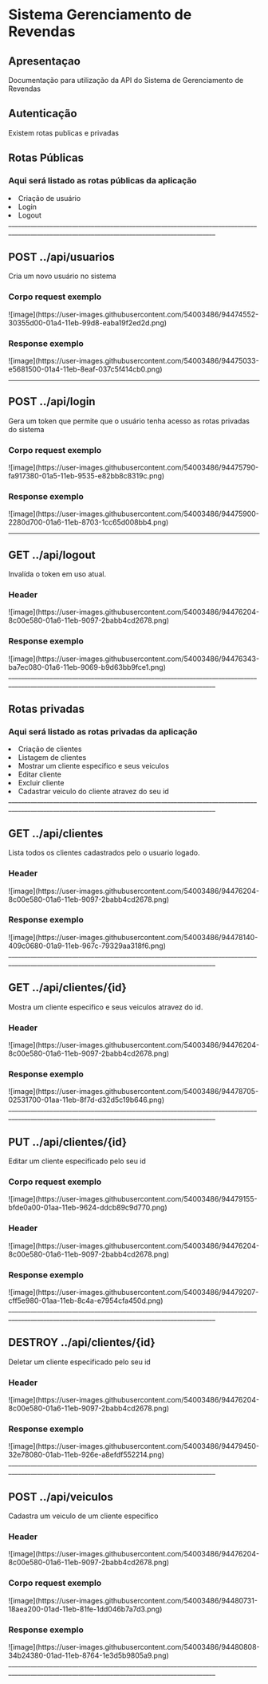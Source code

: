 <h1>Sistema Gerenciamento de Revendas</h1>

<h2>Apresentaçao</h2>

<p>Documentação para utilização da API do Sistema de Gerenciamento de Revendas</p>

<h2>Autenticação</h2>

<p>Existem rotas publicas e privadas</p>

<h2>Rotas Públicas</h2>

<h3>Aqui será listado as rotas públicas da aplicação</h3>
<li>Criação de usuário</li>
<li>Login</li>
<li>Logout</li>
_______________________________________________________________________________________________________________________________________________
<h2>POST ../api/usuarios</h2>
<p>Cria um novo usuário no sistema</p>
<h3>Corpo request exemplo</h3>
![image](https://user-images.githubusercontent.com/54003486/94474552-30355d00-01a4-11eb-99d8-eaba19f2ed2d.png)
<h3>Response exemplo</h3>
![image](https://user-images.githubusercontent.com/54003486/94475033-e5681500-01a4-11eb-8eaf-037c5f414cb0.png)

_______________________________________________________________________________________________________________________________________________
<h2>POST ../api/login</h2>
<p> Gera um token que permite que o usuário tenha acesso as rotas privadas do sistema</p>
<h3>Corpo request exemplo</h3>
![image](https://user-images.githubusercontent.com/54003486/94475790-fa917380-01a5-11eb-9535-e82bb8c8319c.png)
<h3>Response exemplo</h3>
![image](https://user-images.githubusercontent.com/54003486/94475900-2280d700-01a6-11eb-8703-1cc65d008bb4.png)

_______________________________________________________________________________________________________________________________________________
<h2>GET ../api/logout</h2>
<p> Invalída o token em uso atual.</p>
<h3>Header</h3>
![image](https://user-images.githubusercontent.com/54003486/94476204-8c00e580-01a6-11eb-9097-2babb4cd2678.png)
<h3>Response exemplo</h3>
![image](https://user-images.githubusercontent.com/54003486/94476343-ba7ec080-01a6-11eb-9069-b9d63bb9fce1.png)
_______________________________________________________________________________________________________________________________________________
<h2>Rotas privadas</h2>

<h3>Aqui será listado as rotas privadas da aplicação</h3>
<li>Criação de clientes</li>
<li>Listagem de clientes</li>
<li>Mostrar um cliente especifico e seus veiculos</li>
<li>Editar cliente</li>
<li>Excluir cliente</li>
<li>Cadastrar veiculo do cliente atravez do seu id</li>
_______________________________________________________________________________________________________________________________________________
<h2>GET ../api/clientes</h2>
<p> Lista todos os clientes cadastrados pelo o usuario logado.</p>
<h3>Header</h3>
![image](https://user-images.githubusercontent.com/54003486/94476204-8c00e580-01a6-11eb-9097-2babb4cd2678.png)
<h3>Response exemplo</h3>
![image](https://user-images.githubusercontent.com/54003486/94478140-409c0680-01a9-11eb-967c-79329aa318f6.png)
_______________________________________________________________________________________________________________________________________________
<h2>GET ../api/clientes/{id}</h2>
<p> Mostra um cliente especifico e seus veiculos atravez do id.</p>
<h3>Header</h3>
![image](https://user-images.githubusercontent.com/54003486/94476204-8c00e580-01a6-11eb-9097-2babb4cd2678.png)
<h3>Response exemplo</h3>
![image](https://user-images.githubusercontent.com/54003486/94478705-02531700-01aa-11eb-8f7d-d32d5c19b646.png)
_______________________________________________________________________________________________________________________________________________
<h2>PUT ../api/clientes/{id}</h2>
<p> Editar um cliente especificado pelo seu id </p>
<h3>Corpo request exemplo</h3>
![image](https://user-images.githubusercontent.com/54003486/94479155-bfde0a00-01aa-11eb-9624-ddcb89c9d770.png)
<h3>Header</h3>
![image](https://user-images.githubusercontent.com/54003486/94476204-8c00e580-01a6-11eb-9097-2babb4cd2678.png)
<h3>Response exemplo</h3>
![image](https://user-images.githubusercontent.com/54003486/94479207-cff5e980-01aa-11eb-8c4a-e7954cfa450d.png)
_______________________________________________________________________________________________________________________________________________
<h2>DESTROY ../api/clientes/{id}</h2>
<p> Deletar um cliente especificado pelo seu id </p>
<h3>Header</h3>
![image](https://user-images.githubusercontent.com/54003486/94476204-8c00e580-01a6-11eb-9097-2babb4cd2678.png)
<h3>Response exemplo</h3>
![image](https://user-images.githubusercontent.com/54003486/94479450-32e78080-01ab-11eb-926e-a8efdf552214.png)
_______________________________________________________________________________________________________________________________________________
<h2>POST ../api/veiculos</h2>
<p> Cadastra um veiculo de um cliente especifico </p>
<h3>Header</h3>
![image](https://user-images.githubusercontent.com/54003486/94476204-8c00e580-01a6-11eb-9097-2babb4cd2678.png)
<h3>Corpo request exemplo</h3>
![image](https://user-images.githubusercontent.com/54003486/94480731-18aea200-01ad-11eb-81fe-1dd046b7a7d3.png)
<h3>Response exemplo</h3>
![image](https://user-images.githubusercontent.com/54003486/94480808-34b24380-01ad-11eb-8764-1e3d5b9805a9.png)
_______________________________________________________________________________________________________________________________________________





















